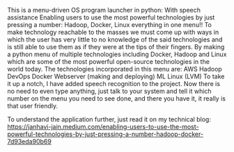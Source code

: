 This is a menu-driven OS program launcher in python: With speech assistance
Enabling users to use the most powerful technologies by just pressing a number: Hadoop, Docker, Linux everything in one menu!! 
To make technology reachable to the masses we must come up with ways in which the user has very little to no knowledge of the said technologies and is still able 
to use them as if they were at the tips of their fingers.
By making a python menu of multiple technologies including Docker, Hadoop and Linux which are some of the most powerful open-source technologies in the world today.
The technologies incorporated in this menu are:
AWS
Hadoop
DevOps
Docker
Webserver (making and deploying)
ML
Linux (LVM)
To take it up a notch, I have added speech recognition to the project. Now there is no need to even type anything, 
just talk to your system and tell it which number on the menu you need to see done, and there you have it, it really is that user friendly. 

To understand the application further, just read it on my technical blog:
https://janhavi-jain.medium.com/enabling-users-to-use-the-most-powerful-technologies-by-just-pressing-a-number-hadoop-docker-7d93eda90b69

